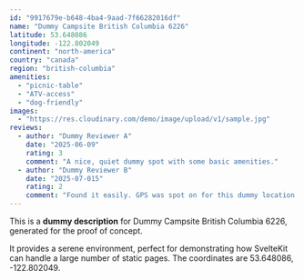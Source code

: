 ```yaml
---
id: "9917679e-b648-4ba4-9aad-7f66282016df"
name: "Dummy Campsite British Columbia 6226"
latitude: 53.648086
longitude: -122.802049
continent: "north-america"
country: "canada"
region: "british-columbia"
amenities:
  - "picnic-table"
  - "ATV-access"
  - "dog-friendly"
images:
  - "https://res.cloudinary.com/demo/image/upload/v1/sample.jpg"
reviews:
  - author: "Dummy Reviewer A"
    date: "2025-06-09"
    rating: 3
    comment: "A nice, quiet dummy spot with some basic amenities."
  - author: "Dummy Reviewer B"
    date: "2025-07-015"
    rating: 2
    comment: "Found it easily. GPS was spot on for this dummy location."
---
```


This is a **dummy description** for Dummy Campsite British Columbia 6226, generated for the proof of concept.

It provides a serene environment, perfect for demonstrating how SvelteKit can handle a large number of static pages. The coordinates are 53.648086, -122.802049.
